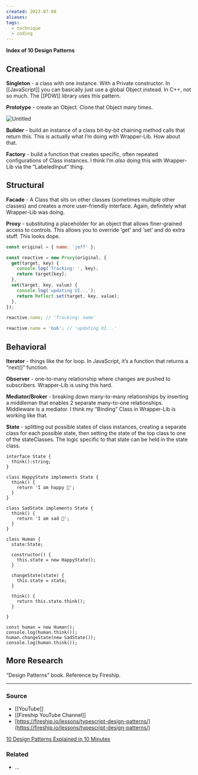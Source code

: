 ```yaml
---
created: 2023-07-08
aliases: 
tags:
  - technique
  - coding
---
```

**Index of 10 Design Patterns**

## Creational

**Singleton** - a class with one instance. With a Private constructor. In [[JavaScript]] you can basically just use a global Object instead. In C++, not so much. The [[PDW]] library uses this pattern.

**Prototype** - create an Object. Clone that Object many times.

![Untitled](Untitled%2010.png)

**Builder** - build an instance of a class bit-by-bit chaining method calls that return this. This is actually what I’m doing with Wrapper-Lib. How about that.

**Factory** - build a function that creates specific, often repeated configurations of Class instances. I think I’m *also* doing this with Wrapper-Lib via the “LabeledInput” thing.

## Structural

**Facade** - A Class that sits on other classes (sometimes multiple other classes) and creates a more user-friendly interface. Again, definitely what Wrapper-Lib was doing.

**Proxy** - substituting a placeholder for an object that allows finer-grained access to controls. This allows you to override ‘get’ and ‘set’ and do extra stuff. This looks dope.

```jsx
const original = { name: 'jeff' };

const reactive = new Proxy(original, {
  get(target, key) {
    console.log('Tracking: ', key);
    return target[key];
  },
  set(target, key, value) {
    console.log('updating UI...');
    return Reflect.set(target, key, value);
  },
});

reactive.name; // 'Tracking: name'

reactive.name = 'bob'; // 'updating UI...'
```

## Behavioral

**Iterator** - things like the for loop. In JavaScript, it’s a function that returns a “next()” function.

**Observer** - one-to-many relationship where changes are pushed to subscribers. Wrapper-Lib is using this hard.

**Mediator/Broker** - breaking down many-to-many relationships by inserting a middleman that enables 2 separate many-to-one relationships. Middleware is a mediator. I think my “Binding” Class in Wrapper-Lib is working like that.

**State** - splitting out possible states of class instances, creating a separate class for each possible state, then setting the state of the top class to one of the stateClasses. The logic specific to that state can be held in the state class.

```
interface State {
  think():string;
}

class HappyState implements State {
  think() {
    return 'I am happy 🙂';
  }
}

class SadState implements State {
  think() {
    return 'I am sad 🙁';
  }
}

class Human {
  state:State;

  constructor() {
    this.state = new HappyState();
  }

  changeState(state) {
    this.state = state;
  }

  think() {
    return this.state.think();
  }

}

const human = new Human();
console.log(human.think());
human.changeState(new SadState());
console.log(human.think());
```

## More Research

“Design Patterns” book. Reference by Fireship. 

---

### Source
- [[YouTube]]
- [[Fireship YouTube Channel]]
- [https://fireship.io/lessons/typescript-design-patterns/](https://fireship.io/lessons/typescript-design-patterns/)

[10 Design Patterns Explained in 10 Minutes](https://www.youtube.com/watch?v=tv-_1er1mWI)

### Related
- ...
